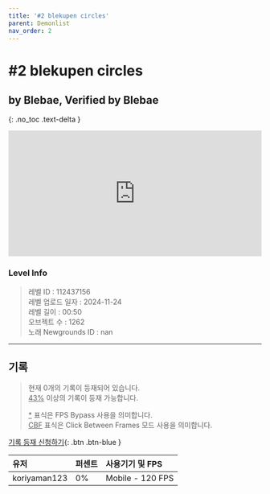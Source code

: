 ```yaml
---   
title: '#2 blekupen circles'   
parent: Demonlist   
nav_order: 2   
---
```

# #2 blekupen circles   
## by Blebae, Verified by Blebae   
{: .no_toc .text-delta }   
<p>
<iframe allow="accelerometer; autoplay; clipboard-write; encrypted-media; gyroscope; picture-in-picture" allowfullscreen="true" frameborder="0" height="250px" src="https://www.youtube.com/embed/XBt7Xq1Z7AU" width="100%"></iframe>
</p>

### Level Info
> 레벨 ID : 112437156   
> 레벨 업로드 일자 : 2024-11-24   
> 레벨 길이 : 00:50   
> 오브젝트 수 : 1262   
> 노래 Newgrounds ID : nan   




---

## 기록   

> 현재 0개의 기록이 등재되어 있습니다.  
> <U>43%</U> 이상의 기록이 등재 가능합니다. 
>    
> <U>*</U> 표식은 FPS Bypass 사용을 의미합니다.   
> <U>CBF</U>  표식은 Click Between Frames 모드 사용을 의미합니다.   

[기록 등재 신청하기](https://gmdquackforum.site/submit.html){: .btn .btn-blue }   

| 유저         | 퍼센트             | 사용기기 및 FPS |   
|:-------------|:------------------|:---------------|   
| koriyaman123  | 0%               | Mobile - 120 FPS |   
